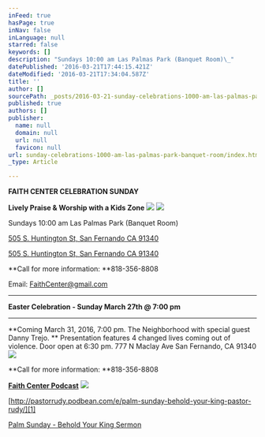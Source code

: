 ```yaml
---
inFeed: true
hasPage: true
inNav: false
inLanguage: null
starred: false
keywords: []
description: "Sundays 10:00 am Las Palmas Park (Banquet Room)\_"
datePublished: '2016-03-21T17:44:15.421Z'
dateModified: '2016-03-21T17:34:04.587Z'
title: ''
author: []
sourcePath: _posts/2016-03-21-sunday-celebrations-1000-am-las-palmas-park-banquet-room.md
published: true
authors: []
publisher:
  name: null
  domain: null
  url: null
  favicon: null
url: sunday-celebrations-1000-am-las-palmas-park-banquet-room/index.html
_type: Article

---
```

**FAITH CENTER CELEBRATION SUNDAY**

**Lively Praise & Worship with a Kids Zone**
![](https://the-grid-user-content.s3-us-west-2.amazonaws.com/3097cf59-83ea-47fb-9c4c-b7112bf0721c.jpg)
![](https://the-grid-user-content.s3-us-west-2.amazonaws.com/691abdda-24db-4081-8f4d-7e530be8242b.png)

Sundays 10:00 am Las Palmas Park (Banquet Room) 

[505 S. Huntington St, San Fernando CA 91340][0]

[505 S. Huntington St, San Fernando CA 91340][0]

**Call for more information: **818-356-8808

Email: FaithCenter@gmail.com

****

**Easter Celebration - Sunday March 27th @ 7:00 pm**

****

**Coming March 31, 2016, 7:00 pm. The Neighborhood with special guest Danny Trejo. ** Presentation features 4 changed lives coming out of violence. Door open at 6:30 pm. 777 N Maclay Ave San Fernando, CA 91340 ![](https://the-grid-user-content.s3-us-west-2.amazonaws.com/48f6d5ca-26eb-47b4-b6c3-dfb93c59931a.jpg)

**Call for more information: **818-356-8808

**[Faith Center Podcast][1]**
![](https://the-grid-user-content.s3-us-west-2.amazonaws.com/57df8685-3b05-42d9-bd24-f06afd3e0eb7.jpg)

[http://pastorrudy.podbean.com/e/palm-sunday-behold-your-king-pastor-rudy/][1]

[Palm Sunday - Behold Your King Sermon][1]

[0]: https://www.google.com/maps/place/505+S.+Huntington+St,+San+Fernando+CA+91340/@34.2857856,-118.4492502,3a,75y,263.47h,90t/data=!3m7!1e1!3m4!1sgDDWHj2nD5C7ZwMZ3zg2CQ!2e0!7i13312!8i6656!4b1!4m2!3m1!1s0x0:0x24eca5be609444eb!6m1!1e1
[1]: null